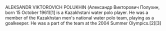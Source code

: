 ALEKSANDR VIKTOROVICH POLUKHIN (Александр Викторович Полухин, born 15 October 1961)[1] is a Kazakhstani water polo player. He was a member of the Kazakhstan men's national water polo team, playing as a goalkeeper. He was a part of the team at the 2004 Summer Olympics.[2][3]
